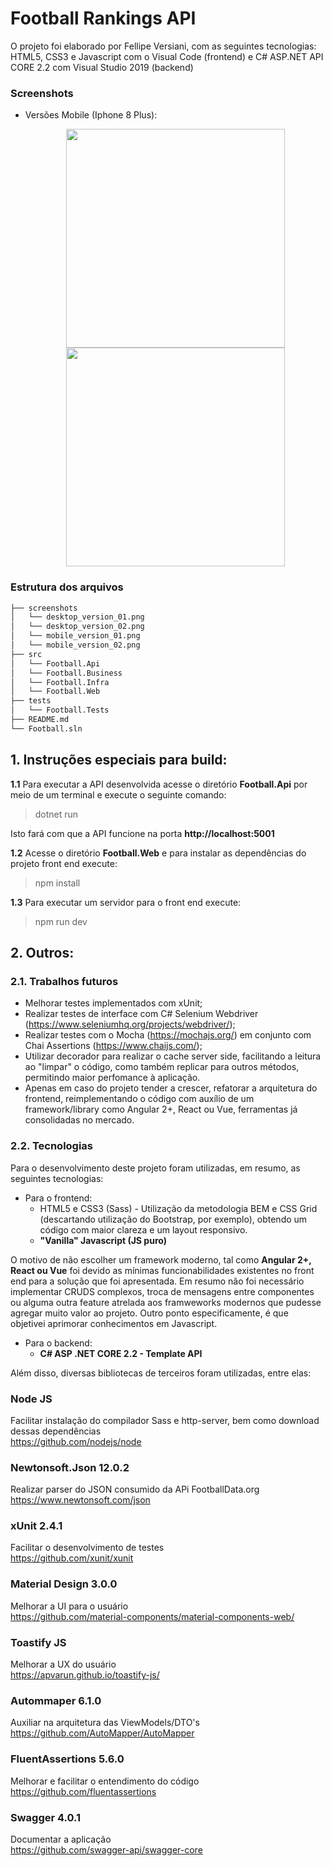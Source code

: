 ﻿#  Football Rankings API 

O projeto foi elaborado por Fellipe Versiani, com as seguintes tecnologias: HTML5, CSS3 e Javascript com o Visual Code (frontend) e C# ASP.NET API CORE 2.2 com Visual Studio 2019 (backend)

### Screenshots

- Versões Mobile (Iphone 8 Plus):<p align="center">
  <img src="https://cdn1.imggmi.com/uploads/2019/5/24/2b2cee8847685a5cf94974f75bed670b-full.png" width="350"/>
  <img src="https://cdn1.imggmi.com/uploads/2019/5/24/f7539beb2ea77e5bd416e7856169e4da-full.png" width="350"/>
</p>

### Estrutura dos arquivos

```sh
├── screenshots
│   └── desktop_version_01.png
│   └── desktop_version_02.png
│   └── mobile_version_01.png
│   └── mobile_version_02.png
├── src
│   └── Football.Api
│   └── Football.Business
│   └── Football.Infra
│   └── Football.Web
├── tests
│   └── Football.Tests
├── README.md
└── Football.sln
```

## 1. Instruções especiais para build:
**1.1** Para executar a API desenvolvida acesse o diretório **Football.Api** por meio de um terminal e execute o seguinte comando:
>dotnet run

 Isto fará com que a API funcione na porta **http://localhost:5001**

**1.2** Acesse o diretório **Football.Web** e para instalar as dependências do projeto front end execute:
>npm install

**1.3** Para executar um servidor para o front end execute:
>npm run dev

## 2. Outros:

### 2.1. Trabalhos futuros

- Melhorar testes implementados com xUnit; 
- Realizar testes de interface com C# Selenium Webdriver (https://www.seleniumhq.org/projects/webdriver/); 
- Realizar testes com o Mocha (https://mochajs.org/) em conjunto com Chai Assertions (https://www.chaijs.com/);
- Utilizar decorador para realizar o cache server side, facilitando a leitura ao "limpar" o código, como também replicar para outros métodos, permitindo maior perfomance à aplicação. 
- Apenas em caso do projeto tender a crescer, refatorar a arquitetura do frontend, reimplementando o código com auxílio de um framework/library como Angular 2+, React ou  Vue, ferramentas já consolidadas no mercado. 

### 2.2. Tecnologias

Para o desenvolvimento deste projeto foram utilizadas, em resumo, as seguintes tecnologias:
- Para o frontend: 
	- HTML5 e CSS3 (Sass) - Utilização da metodologia BEM e CSS Grid (descartando utilização do Bootstrap, por exemplo), obtendo um código com maior clareza e um layout responsivo.	
	- **"Vanilla" Javascript (JS puro)**

O motivo de não escolher um framework moderno, tal como **Angular 2+, React ou Vue** foi devido as mínimas funcionabilidades existentes no front end para a solução que foi apresentada. Em resumo não foi necessário implementar CRUDS complexos, troca de mensagens entre componentes ou alguma outra feature atrelada aos framweworks modernos que pudesse agregar muito valor ao projeto. Outro ponto especificamente, é que objetivei aprimorar conhecimentos em Javascript.
		
- Para o backend: 
	- **C# ASP .NET CORE 2.2 - Template API**
	
Além disso, diversas bibliotecas de terceiros foram utilizadas, entre elas:

### Node JS
Facilitar instalação do compilador Sass e http-server, bem como download dessas dependências <br/>
https://github.com/nodejs/node

### Newtonsoft.Json 12.0.2
Realizar parser do JSON consumido da APi FootballData.org <br/>
https://www.newtonsoft.com/json

### xUnit 2.4.1
Facilitar o desenvolvimento de testes <br/>
https://github.com/xunit/xunit

### Material Design 3.0.0
Melhorar a UI para o usuário <br/>
https://github.com/material-components/material-components-web/

### Toastify JS 
Melhorar a UX do usuário <br/>
https://apvarun.github.io/toastify-js/

### Autommaper 6.1.0
Auxiliar na arquitetura das ViewModels/DTO's <br/>
https://github.com/AutoMapper/AutoMapper

### FluentAssertions 5.6.0
Melhorar e facilitar o entendimento do código <br/>
https://github.com/fluentassertions

### Swagger 4.0.1
Documentar a aplicação <br/>
https://github.com/swagger-api/swagger-core
